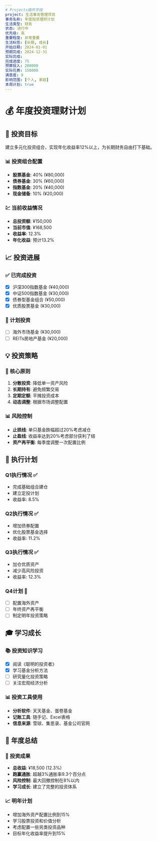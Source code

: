 ```yaml
---
# Projects插件字段
project: 生活事务管理项目
事务名称: 年度投资理财计划
生活类型: 财务
状态: 进行中
优先级: 高
重要程度: 非常重要
生活标签: [长期, 成长]
开始日期: 2024-01-01
预期完成: 2024-12-31
实际完成: 
完成进度: 75
预算投入: 200000
实际花费: 150000
满意度: 9
影响范围: [个人, 家庭]
本周计划: true
---
```


# 💰 年度投资理财计划

## 🎯 投资目标

建立多元化投资组合，实现年化收益率12%以上，为长期财务自由打下基础。

### 📊 投资组合配置
- **股票基金**: 40% (¥80,000)
- **债券基金**: 30% (¥60,000)
- **指数基金**: 20% (¥40,000)
- **现金储备**: 10% (¥20,000)

### 💹 当前收益情况
- **总投资额**: ¥150,000
- **当前市值**: ¥168,500
- **收益率**: 12.3%
- **年化收益**: 预计13.2%

## 📈 投资进展

### ✅ 已完成投资
- [x] 沪深300指数基金 (¥40,000)
- [x] 中证500指数基金 (¥30,000)
- [x] 债券型基金组合 (¥50,000)
- [x] 优质股票基金 (¥30,000)

### 🔄 计划投资
- [ ] 海外市场基金 (¥30,000)
- [ ] REITs房地产基金 (¥20,000)

## 💡 投资策略

### 🎯 核心原则
1. **分散投资**: 降低单一资产风险
2. **长期持有**: 避免频繁交易
3. **定期定额**: 平摊投资成本
4. **动态调整**: 根据市场调整配置

### 📊 风险控制
- **止损线**: 单只基金跌幅超过20%考虑减仓
- **止盈线**: 收益率达到20%考虑部分获利了结
- **资产再平衡**: 每季度调整一次配置比例

## 📅 执行计划

### Q1执行情况 ✅
- 完成基础组合建仓
- 建立定投计划
- 收益率: 8.5%

### Q2执行情况 ✅
- 增加债券配置
- 优化股票基金选择
- 收益率: 11.2%

### Q3执行情况 ✅
- 加仓优质资产
- 减少高风险投资
- 收益率: 12.3%

### Q4计划 🔄
- [ ] 配置海外资产
- [ ] 年终资产再平衡
- [ ] 制定明年投资策略

## 🎓 学习成长

### 📚 投资知识学习
- [x] 阅读《聪明的投资者》
- [x] 学习基金分析方法
- [ ] 研究量化投资策略
- [ ] 关注宏观经济分析

### 📊 投资工具使用
- **分析软件**: 天天基金、蛋卷基金
- **记账工具**: 随手记、Excel表格
- **信息来源**: 雪球、集思录、基金公司官网

## 🎯 年度总结

### 💪 投资成果
- **总收益**: ¥18,500 (12.3%)
- **跑赢通胀**: 超越3%通胀率9.3个百分点
- **风险控制**: 最大回撤控制在8%以内
- **学习成长**: 建立了完整的投资体系

### 📈 明年计划
- 增加海外资产配置比例到15%
- 学习股票投资和价值分析
- 考虑配置一些另类投资品种
- 目标年化收益率提升到15% 